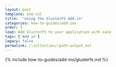 ```yaml
---
layout: post
template: one-col
title:  "Using the GlusterFS Add-in"
categories: how-to-guides/add-ins
order: 5
lead: Add GlusterFS to your application with ease
tags: ['Add in']
legacy: false
permalink: /:collection/:path:output_ext
---
```




{% include how-to-guides/add-ins/glusterfs.md %}